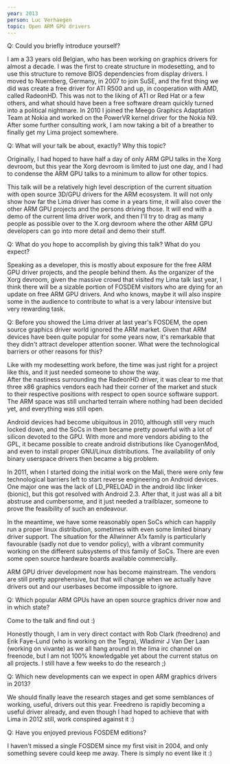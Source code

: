 ```yaml
---
year: 2013
person: Luc Verhaegen 
topic: Open ARM GPU drivers 
---
```


Q: Could you briefly introduce yourself?

I am a 33 years old Belgian, who has been working on graphics drivers for almost a decade. I was the first to create structure in modesetting, and to use this structure to remove BIOS dependencies from display drivers. I moved to Nuernberg, Germany, in 2007 to join SuSE, and the first thing we did was create a free driver for ATI R500 and up, in cooperation with AMD, called RadeonHD. This was not to the liking of ATI or Red Hat or a few others, and what should have been a free software dream quickly turned into a political nightmare. In 2010 I joined the Meego Graphics Adaptation Team at Nokia and worked on the PowerVR kernel driver for the Nokia N9. After some further consulting work, I am now taking a bit of a breather to finally get my Lima project somewhere.

Q: What will your talk be about, exactly? Why this topic?

Originally, I had hoped to have half a day of only ARM GPU talks in the Xorg devroom, but this year the Xorg devroom is limited to just one day, and I had to condense the ARM GPU talks to a minimum to allow for other topics.                                                                                                              

This talk will be a relatively high level description of the current situation with open source 3D/GPU drivers for the ARM ecosystem. It will not only show how far the Lima driver has come in a years time, it will also cover the other ARM GPU projects and the persons driving those. It will end with a demo of the current lima driver work, and then I'll try to drag as many people as possible over to the X.org devroom where the other ARM GPU developers can go into more detail and demo their stuff.

Q: What do you hope to accomplish by giving this talk? What do you expect?

Speaking as a developer, this is mostly about exposure for the free ARM GPU driver projects, and the people behind them. As the organizer of the Xorg devroom, given the massive crowd that visited my Lima talk last year, I think there will be a sizable portion of FOSDEM visitors who are dying for an update on free ARM GPU drivers. And who knows, maybe it will also inspire some in the audience to contribute to what is a very labour intensive but very rewarding task.

Q: Before you showed the Lima driver at last year's FOSDEM, the open source graphics driver world ignored the ARM market. Given that ARM devices have been quite popular for some years now, it's remarkable that they didn't attract developer attention sooner. What were the technological barriers or other reasons for this?

Like with my modesetting work before, the time was just right for a project like this, and it just needed someone to show the way.                                                                                                         
After the nastiness surrounding the RadeonHD driver, it was clear to me that three x86 graphics vendors each had their corner of the market and stuck to their respective positions with respect to open source software support. The ARM space was still uncharted terrain where nothing had been decided yet, and everything was still open.

Android devices had become ubiquitous in 2010, although still very much locked down, and the SoCs in them became pretty powerful with a lot of silicon devoted to the GPU. With more and more vendors abiding to the GPL, it became possible to create android distributions like CyanogenMod, and even to install proper GNU/Linux distributions. The availability of only binary userspace drivers then became a big problem.                                                                                      

In 2011, when I started doing the initial work on the Mali, there were only few technological barriers left to start reverse engineering on Android devices. One major one was the lack of LD_PRELOAD in the android libc linker (bionic), but this got resolved with Android 2.3. After that, it just was all a bit abstruse and cumbersome, and it just needed a trailblazer, someone to prove the feasibility of such an endeavour.                                                                               

In the meantime, we have some reasonably open SoCs which can happily run a proper linux distribution, sometimes with even some limited binary driver support. The situation for the Allwinner A1x family is particularly favourable (sadly not due to vendor policy), with a vibrant community working on the different subsystems of this family of SoCs. There are even some open source hardware boards available commercially.                                                                                   

ARM GPU driver development now has become mainstream. The vendors are still pretty apprehensive, but that will change when we actually have drivers out and our userbases become impossible to ignore.

Q: Which popular ARM GPUs have an open source graphics driver now and in which state?

Come to the talk and find out :)                                                                                                                                       
                                                                                                                                                                       
Honestly though, I am in very direct contact with Rob Clark (freedreno) and Erik Faye-Lund (who is working on the Tegra), Wladimir J Van Der Laan (working on vivante) as we all hang around in the lima irc channel on freenode, but I am not 100% knowledgable yet about the current status on all projects. I still have a few weeks to do the research ;)

Q: Which new developments can we expect in open ARM graphics drivers in 2013?

We should finally leave the research stages and get some semblances of working, useful, drivers out this year. Freedreno is rapidly becoming a useful driver already, and even though I had hoped to achieve that with Lima in 2012 still, work conspired against it :)

Q: Have you enjoyed previous FOSDEM editions?

I haven't missed a single FOSDEM since my first visit in 2004, and only something severe could keep me away. There is simply no event like it :)
